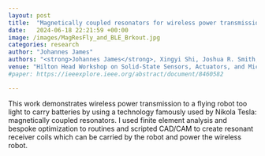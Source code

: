 ```yaml
---
layout: post
title:  "Magnetically coupled resonators for wireless power transmission to insect sized flapping wing robots"
date:   2024-06-18 22:21:59 +00:00
image: /images/MagResFly_and_BLE_Brkout.jpg
categories: research
author: "Johannes James"
authors: "<strong>Johannes James</strong>, Xingyi Shi, Joshua R. Smith, and Sawyer B. Fuller"
venue: "Hilton Head Workshop on Solid-State Sensors, Actuators, and Microsystems"
#paper: https://ieeexplore.ieee.org/abstract/document/8460582

---
```

This work demonstrates wireless power transmission to a flying robot too light to carry batteries by using a technology famously used by Nikola Tesla: magnetically coupled resonators. I used finite element analysis and bespoke optimization to routines and scripted CAD/CAM to create resonant receiver coils which can be carried by the robot and power the wireless robot. 